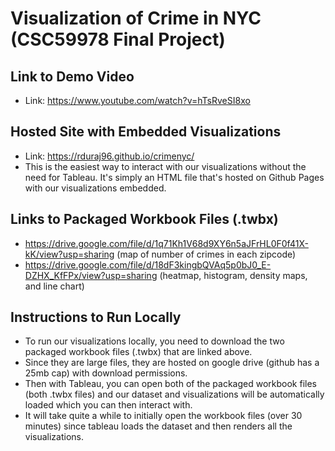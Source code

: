 # Visualization of Crime in NYC (CSC59978 Final Project)

## Link to Demo Video
- Link: https://www.youtube.com/watch?v=hTsRveSI8xo

## Hosted Site with Embedded Visualizations
 - Link: https://rduraj96.github.io/crimenyc/
 - This is the easiest way to interact with our visualizations without the need for Tableau. It's simply an HTML file that's hosted on Github Pages with our visualizations embedded. 
 
 ## Links to Packaged Workbook Files (.twbx)
 - https://drive.google.com/file/d/1q71Kh1V68d9XY6n5aJFrHL0F0f41X-kK/view?usp=sharing (map of number of crimes in each zipcode)
 - https://drive.google.com/file/d/18dF3kingbQVAq5p0bJ0_E-DZHX_KfFPx/view?usp=sharing (heatmap, histogram, density maps, and line chart)
 
 ## Instructions to Run Locally
 - To run our visualizations locally, you need to download the two packaged workbook files (.twbx) that are linked above.
 - Since they are large files, they are hosted on google drive (github has a 25mb cap) with download permissions.
 - Then with Tableau, you can open both of the packaged workbook files (both .twbx files) and our dataset and visualizations will be automatically loaded which you can then interact with.
 - It will take quite a while to initially open the workbook files (over 30 minutes) since tableau loads the dataset and then renders all the visualizations.
